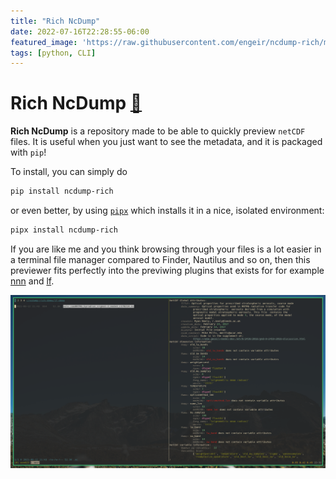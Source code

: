 ```yaml
---
title: "Rich NcDump"
date: 2022-07-16T22:28:55-06:00
featured_image: 'https://raw.githubusercontent.com/engeir/ncdump-rich/main/demo/nnn-demo.png'
tags: [python, CLI]
---
```


# Rich NcDump [:link:](https://ncdump-rich.readthedocs.io/)

**Rich NcDump** is a repository made to be able to quickly preview
`netCDF` files. It is useful when you just want to see the metadata,
and it is packaged with `pip`!

To install, you can simply do

```bash
pip install ncdump-rich
```

or even better, by using
[`pipx`](https://github.com/pypa/pipx) which
installs it in a nice, isolated
environment:

```bash
pipx install ncdump-rich
```

If you are like me and you think browsing through your files is a lot easier in a
terminal file manager compared to Finder, Nautilus and so on, then this previewer
fits perfectly into the previwing plugins that exists for for example
[nnn](https://github.com/jarun/nnn) and [lf](https://github.com/gokcehan/lf).

![ncdump-rich-example](https://raw.githubusercontent.com/engeir/ncdump-rich/main/demo/nnn-demo.png)
